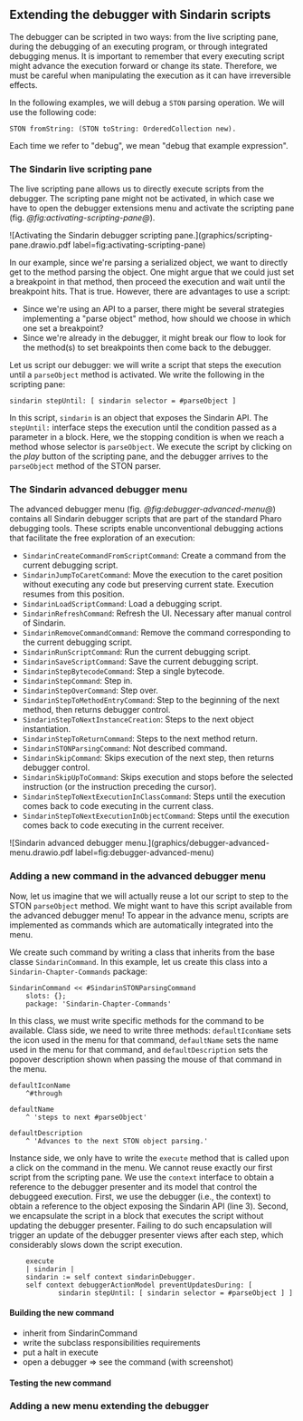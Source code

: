 ## Extending the debugger with Sindarin scripts 

The debugger can be scripted in two ways: from the live scripting pane, during the debugging of an executing program, or through integrated debugging menus.
It is important to remember that every executing script might advance the execution forward or change its state.
Therefore, we must be careful when manipulating the execution as it can have irreversible effects.

In the following examples, we will debug a `STON` parsing operation.
We will use the following code:

```Smalltalk
STON fromString: (STON toString: OrderedCollection new).
```

Each time we refer to "debug", we mean "debug that example expression".


### The Sindarin live scripting pane
The live scripting pane allows us to directly execute scripts from the debugger.
The scripting pane might not be activated, in which case we have to open the debugger extensions menu and activate the scripting pane (fig. *@fig:activating-scripting-pane@*).

![Activating the Sindarin debugger scripting pane.](graphics/scripting-pane.drawio.pdf label=fig:activating-scripting-pane)

In our example, since we're parsing a serialized object, we want to directly get to the method parsing the object.
One might argue that we could just set a breakpoint in that method, then proceed the execution and wait until the breakpoint hits.
That is true.
However, there are advantages to use a script:
- Since we're using an API to a parser, there might be several strategies implementing a "parse object" method, how should we choose in which one set a breakpoint?
- Since we're already in the debugger, it might break our flow to look for the method(s) to set breakpoints then come back to the debugger.

Let us script our debugger: we will write a script that steps the execution until a `parseObject` method is activated.
We write the following in the scripting pane:
```Smalltalk
sindarin stepUntil: [ sindarin selector = #parseObject ]
```

In this script, `sindarin` is an object that exposes the Sindarin API.
The `stepUntil:` interface steps the execution until the condition passed as a parameter in a block.
Here, we the stopping condition is when we reach a method whose selector is `parseObject`.
We execute the script by clicking on the *play* button of the scripting pane, and the debugger arrives to the `parseObject` method of the STON parser.

### The Sindarin advanced debugger menu

The advanced debugger menu (fig. *@fig:debugger-advanced-menu@*) contains all Sindarin debugger scripts that are part of the standard Pharo debugging tools.
These scripts enable unconventional debugging actions that facilitate the free exploration of an execution:

- `SindarinCreateCommandFromScriptCommand`: Create a command from the current debugging script.
- `SindarinJumpToCaretCommand`: Move the execution to the caret position without executing any code but preserving current state. Execution resumes from this position.
- `SindarinLoadScriptCommand`: Load a debugging script.
- `SindarinRefreshCommand`: Refresh the UI. Necessary after manual control of Sindarin.
- `SindarinRemoveCommandCommand`: Remove the command corresponding to the current debugging script.
- `SindarinRunScriptCommand`: Run the current debugging script.
- `SindarinSaveScriptCommand`: Save the current debugging script.
- `SindarinStepBytecodeCommand`: Step a single bytecode.
- `SindarinStepCommand`: Step in.
- `SindarinStepOverCommand`: Step over.
- `SindarinStepToMethodEntryCommand`: Step to the beginning of the next method, then returns debugger control.
- `SindarinStepToNextInstanceCreation`: Steps to the next object instantiation.
- `SindarinStepToReturnCommand`: Steps to the next method return.
- `SindarinSTONParsingCommand`: Not described command.
- `SindarinSkipCommand`: Skips execution of the next step, then returns debugger control.
- `SindarinSkipUpToCommand`: Skips execution and stops before the selected instruction (or the instruction preceding the cursor).
- `SindarinStepToNextExecutionInClassCommand`: Steps until the execution comes back to code executing in the current class.
- `SindarinStepToNextExecutionInObjectCommand`: Steps until the execution comes back to code executing in the current receiver.

![Sindarin advanced debugger menu.](graphics/debugger-advanced-menu.drawio.pdf label=fig:debugger-advanced-menu)


### Adding a new command in the advanced debugger menu

Now, let us imagine that we will actually reuse a lot our script to step to the STON `parseObject` method.
We might want to have this script available from the advanced debugger menu!
To appear in the advance menu, scripts are implemented as commands which are automatically integrated into the menu.

We create such command by writing a class that inherits from the base classe `SindarinCommand`.
In this example, let us create this class into a `Sindarin-Chapter-Commands` package:

```Smalltalk
SindarinCommand << #SindarinSTONParsingCommand
	slots: {};
	package: 'Sindarin-Chapter-Commands'
```

In this class, we must write specific methods for the command to be available.
Class side, we need to write three methods: `defaultIconName` sets the icon used in the menu for that command, `defaultName` sets the name used in the menu for that command,  and `defaultDescription` sets the popover description shown when passing the mouse of that command in the menu.

```Smalltalk
defaultIconName
	^#through

defaultName
	^ 'steps to next #parseObject'

defaultDescription
	^ 'Advances to the next STON object parsing.'
```

Instance side, we only have to write the `execute` method that is called upon a click on the command in the menu.
We cannot reuse exactly our first script from the scripting pane.
We use the `context` interface to obtain a reference to the debugger presenter and its model that control the debuggeed execution.
First, we use the debugger (i.e., the context) to obtain a reference to the object exposing the Sindarin API (line 3).
Second, we encapsulate the script in a block that executes the script without updating the debugger presenter.
Failing to do such encapsulation will trigger an update of the debugger presenter views after each step, which considerably slows down the script execution.

```lineNumber=true
    execute
	| sindarin |
	sindarin := self context sindarinDebugger.
	self context debuggerActionModel preventUpdatesDuring: [
			sindarin stepUntil: [ sindarin selector = #parseObject ] ]
```




#### Building the new command

- inherit from SindarinCommand
- write the subclass responsibilities requirements
- put a halt in execute
- open a debugger => see the command (with screenshot)

#### Testing the new command


### Adding a new menu extending the debugger